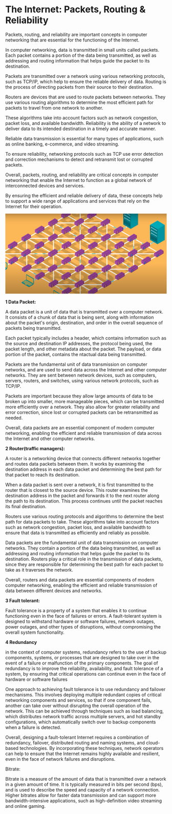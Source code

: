 # The Internet: Packets, Routing & Reliability

Packets, routing, and reliability are important concepts in computer networking that are essential for the functioning of the Internet.

 In computer networking, data is transmitted in small units called packets. Each packet contains a portion of the data being transmitted, as well as addressing and routing information that helps guide the packet to its destination. 

Packets are transmitted over a network using various networking protocols, such as TCP/IP, which help to ensure the reliable delivery of data. Routing is the process of directing packets from their source to their destination. 

Routers are devices that are used to route packets between networks. They use various routing algorithms to determine the most efficient path for packets to travel from one network to another.

 These algorithms take into account factors such as network congestion, packet loss, and available bandwidth. Reliability is the ability of a network to deliver data to its intended destination in a timely and accurate manner.

 Reliable data transmission is essential for many types of applications, such as online banking, e-commerce, and video streaming. 

To ensure reliability, networking protocols such as TCP use error detection and correction mechanisms to detect and retransmit lost or corrupted packets. 

Overall, packets, routing, and reliability are critical concepts in computer networking that enable the Internet to function as a global network of interconnected devices and services.

 By ensuring the efficient and reliable delivery of data, these concepts help to support a wide range of applications and services that rely on the Internet for their operation.

![Untitled](The%20Internet%20Packets,%20Routing%20&%20Reliability%20c721ef94cf9245b6ac20f41696719da3/Untitled.png)

**1  Data Packet:**

A data packet is a unit of data that is transmitted over a computer network. It consists of a chunk of data that is being sent, along with information about the packet's origin, destination, and order in the overall sequence of packets being transmitted.

Each packet typically includes a header, which contains information such as the source and destination IP addresses, the protocol being used, the packet length, and other metadata about the packet. The payload, or data portion of the packet, contains the  ntactual data being transmitted.

Packets are the fundamental unit of data transmission on computer networks, and are used to send data across the Internet and other computer networks. They are sent between network devices, such as computers, servers, routers, and switches, using various network protocols, such as TCP/IP.

Packets are important because they allow large amounts of data to be broken up into smaller, more manageable pieces, which can be transmitted more efficiently over a network. They also allow for greater reliability and error correction, since lost or corrupted packets can be retransmitted as needed.

Overall, data packets are an essential component of modern computer networking, enabling the efficient and reliable transmission of data across the Internet and other computer networks.

**2  Router(traffic managers):**

A router is a networking device that connects different networks together and routes data packets between them. It works by examining the destination address in each data packet and determining the best path for that packet to reach its destination.

When a data packet is sent over a network, it is first transmitted to the router that is closest to the source device. This router examines the destination address in the packet and forwards it to the next router along the path to its destination. This process continues until the packet reaches its final destination.

Routers use various routing protocols and algorithms to determine the best path for data packets to take. These algorithms take into account factors such as network congestion, packet loss, and available bandwidth to ensure that data is transmitted as efficiently and reliably as possible.

Data packets are the fundamental unit of data transmission on computer networks. They contain a portion of the data being transmitted, as well as addressing and routing information that helps guide the packet to its destination. Routers play a critical role in the transmission of data packets, since they are responsible for determining the best path for each packet to take as it traverses the network.

Overall, routers and data packets are essential components of modern computer networking, enabling the efficient and reliable transmission of data between different devices and networks.

**3 Fault tolerant:**

Fault tolerance is a property of a system that enables it to continue functioning even in the face of failures or errors. A fault-tolerant system is designed to withstand hardware or software failures, network outages, power outages, and other types of disruptions, without compromising the overall system functionality.

**4 Redundancy** 

in the context of computer systems, redundancy refers to the use of backup components, systems, or processes that are designed to take over in the event of a failure or malfunction of the primary components. The goal of redundancy is to improve the reliability, availability, and fault tolerance of a system, by ensuring that critical operations can continue even in the face of hardware or software failures

One approach to achieving fault tolerance is to use redundancy and failover mechanisms. This involves deploying multiple redundant copies of critical networking components and services, so that if one component fails, another can take over without disrupting the overall operation of the network. This can be achieved through techniques such as load balancing, which distributes network traffic across multiple servers, and hot standby configurations, which automatically switch over to backup components when a failure is detected.

Overall, designing a fault-tolerant Internet requires a combination of redundancy, failover, distributed routing and naming systems, and cloud-based technologies. By incorporating these techniques, network operators can help to ensure that the Internet remains highly available and resilient, even in the face of network failures and disruptions.

Bitrate: 

Bitrate is a measure of the amount of data that is transmitted over a network in a given amount of time. It is typically measured in bits per second (bps), and is used to describe the speed and capacity of a network connection. Higher bitrates allow for faster data transmission and can support more bandwidth-intensive applications, such as high-definition video streaming and online gaming.